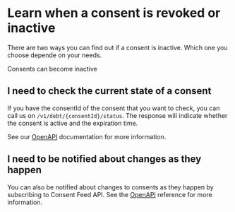 # Learn when a consent is revoked or inactive

There are two ways you can find out if a consent is inactive. Which one you choose depende on your needs.

Consents can become inactive

## I need to check the current state of a consent

If you have the consentId of the consent that you want to check, you can call us on `/v1/debt/{consentId}/status`. The response will indicate whether the consent is active and the expiration time.

See our [OpenAPI](../reference/openapi.md) documentation for more information.

## I need to be notified about changes as they happen

You can also be notified about changes to consents as they happen by subscribing to Consent Feed API. See the [OpenAPI](../reference/openapi.md) reference for more information.
